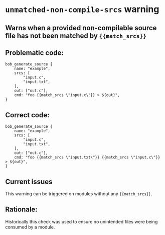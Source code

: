 # `unmatched-non-compile-srcs` warning

## Warns when a provided non-compilable source file has not been matched by `{{match_srcs}}`

## Problematic code:

```bp
bob_generate_source {
    name: "example",
    srcs: [
        "input.c",
        "input.txt",
    ],
    out: ["out.c"],
    cmd: "foo {{match_srcs \"input.c\"}} > ${out}",
}
```

## Correct code:

```bp
bob_generate_source {
    name: "example",
    srcs: [
        "input.c",
        "input.txt",
    ],
    out: ["out.c"],
    cmd: "foo {{match_srcs \"input.txt\"}} {{match_srcs \"input.c\"}} > ${out}",
}
```

## Current issues

This warning can be triggered on modules without any `{{match_srcs}}`.

## Rationale:

Historically this check was used to ensure no unintended files were being consumed by a module.
